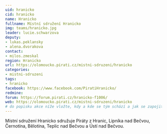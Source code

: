 ```yaml
---
uid: hranicko
cid: hranicko
name: Hranicko
fullname: Místní sdružení Hranicko
img: teams/hranicko.jpg
leader: lucie.schwarzova
deputy:
- lukas.peklansky
- alena.dvorakova
contact:
- milos.zmeskal
region: Hranicko
url: https://olomoucko.pirati.cz/mistni-sdruzeni/hranicko
categories:
- mistni-sdruzeni
tags:
- hranicko
facebook: https://www.facebook.com/PiratiHranicko/
redmine: 
forum: https://forum.pirati.cz/hranicko-f1006/
web: https://olomoucko.pirati.cz/mistni-sdruzeni/hranicko
# do popisku akce níže vložte, kdy a kde se tým schází a jak se zapojit
---
```

Místní sdružení Hranicko sdružuje Piráty z Hranic, Lipníka nad Bečvou, Černotína, Bělotína, Teplic nad Bečvou a Ústí nad Bečvou.